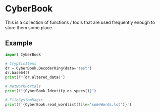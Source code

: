 # CyberBook
This is a collection of functions / tools that are used frequently enough to store them some place.

## Example

```python
import CyberBook

# CrypticItems
dr = CyberBook.DecoderRing(data='test')
dr.base64()
print(f"{dr.altered_data}")

# NetworkPortals
print(f"{CyberBook.Identify.os_specs()}")

# FileSystemMagic
print(f'{CyberBook.read_wordlist(file="someWords.lst")}')
```